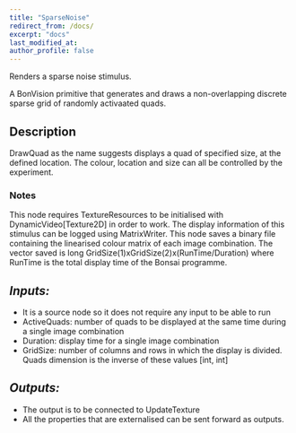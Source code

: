 ```yaml
---
title: "SparseNoise"
redirect_from: /docs/
excerpt: "docs"
last_modified_at: 
author_profile: false
---
```


Renders a sparse noise stimulus.

A BonVision primitive that generates and draws a non-overlapping discrete sparse grid of randomly activaated quads. 

## Description
DrawQuad as the name suggests displays a quad of specified size, at the defined location. The colour, location and size can all be controlled by the experiment.

### Notes
This node requires TextureResources to be initialised with DynamicVideo[Texture2D] in order to work. The display information of this stimulus can be logged using MatrixWriter. This node saves a binary file containing the linearised colour matrix of each image combination. The vector saved is long GridSize(1)xGridSize(2)x(RunTime/Duration) where RunTime is the total display time of the Bonsai programme.

## _Inputs:_ 
* It is a source node so it does not require any input to be able to run 
* ActiveQuads: number of quads to be displayed at the same time during a single image combination
* Duration: display time for a single image combination
* GridSize: number of columns and rows in which the display is divided. Quads dimension is the inverse of these values [int, int]


## _Outputs:_
* The output is to be connected to UpdateTexture
* All the properties that are externalised can be sent forward as outputs.
